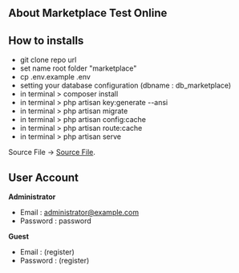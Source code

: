 ## About Marketplace Test Online

## How to installs

-   git clone repo url
-   set name root folder "marketplace"
-   cp .env.example .env
-   setting your database configuration (dbname : db_marketplace)
-   in terminal > composer install
-   in terminal > php artisan key:generate --ansi
-   in terminal > php artisan migrate
-   in terminal > php artisan config:cache
-   in terminal > php artisan route:cache
-   in terminal > php artisan serve

Source File -> [Source File](https://drive.google.com/drive/folders/1fbRgFH4JTXHQiJD8OQpW146iElTvNMW8?usp=sharing).

## User Account

**Administrator**

-   Email : administrator@example.com
-   Password : password

**Guest**

-   Email : (register)
-   Password : (register)
